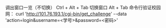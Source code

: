 调出窗口一览（不切换）
Ctrl + Alt + Tab
切换窗口
Alt + Tab
命令行验证校园网：
curl 'http://101.76.193.1/cgi-bin/get_challenge' --data 'action=login&username=<学号>&password=<密码>'